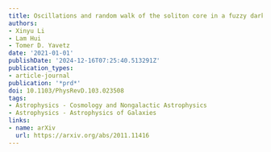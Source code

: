 ```yaml
---
title: Oscillations and random walk of the soliton core in a fuzzy dark matter halo
authors:
- Xinyu Li
- Lam Hui
- Tomer D. Yavetz
date: '2021-01-01'
publishDate: '2024-12-16T07:25:40.513291Z'
publication_types:
- article-journal
publication: '*prd*'
doi: 10.1103/PhysRevD.103.023508
tags:
- Astrophysics - Cosmology and Nongalactic Astrophysics
- Astrophysics - Astrophysics of Galaxies
links:
- name: arXiv
  url: https://arxiv.org/abs/2011.11416
---
```

